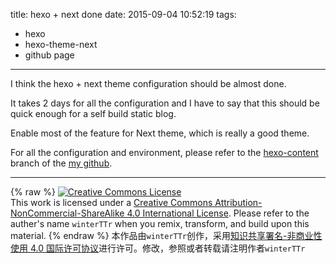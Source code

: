 title: hexo + next done
date: 2015-09-04 10:52:19
tags:
  - hexo
  - hexo-theme-next
  - github page
---

I think the hexo + next theme configuration should be almost done.

It takes 2 days for all the configuration and I have to say that this should be quick enough for a self build static blog.

Enable most of the feature for Next theme, which is really a good theme.

For all the configuration and environment, please refer to the [hexo-content](https://github.com/winterTTr/winterTTr.github.io/tree/hexo-content) branch of the [my github](https://github.com/winterTTr).

---
{% raw %}
<a rel="license" href="http://creativecommons.org/licenses/by-nc-sa/4.0/"><img alt="Creative Commons License" style="border-width:0" src="https://i.creativecommons.org/l/by-nc-sa/4.0/88x31.png" /></a><br />This work is licensed under a <a rel="license" href="http://creativecommons.org/licenses/by-nc-sa/4.0/">Creative Commons Attribution-NonCommercial-ShareAlike 4.0 International License</a>.
Please refer to the auther's name `winterTTr` when you remix, transform, and build upon this material. 
{% endraw %}
本作品由`winterTTr`创作，采用[知识共享署名-非商业性使用 4.0 国际许可协议](http://creativecommons.org/licenses/by-nc-sa/4.0/)进行许可。修改，参照或者转载请注明作者`winterTTr`
